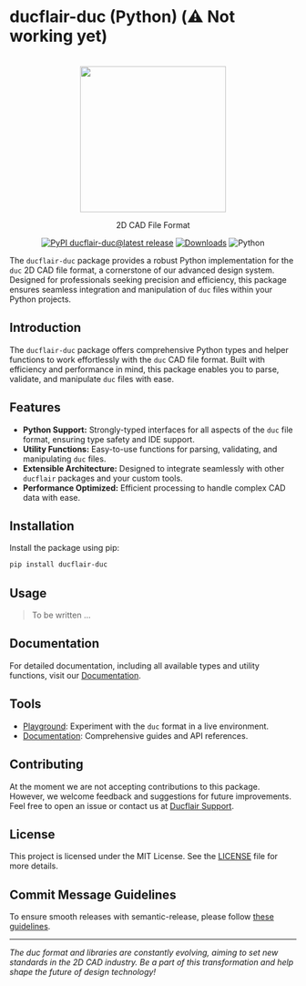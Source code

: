 # ducflair-duc (Python) (⚠️ Not working yet)

<p align="center">
  <br/>
  <a href="https://duc.ducflair.com" target="_blank"><img width="256px" src="https://ducflair-public.s3.eu-west-2.amazonaws.com/duc/duc-extended.png" /></a>
  <p align="center">2D CAD File Format</p>
  <p align="center" style="align: center;">
    <a href="https://github.com/ducflair/duc/releases"><img src="https://img.shields.io/pypi/v/ducflair-duc?style=round-square&label=latest%20stable" alt="PyPI ducflair-duc@latest release" /></a>
    <a href="https://pypi.org/project/ducflair-duc/"><img src="https://img.shields.io/pypi/dm/ducflair-duc?style=round-square&color=salmon" alt="Downloads" /></a>
    <img src="https://shields.io/badge/Python-ffde57?logo=Python&logoColor=646464&style=round-square" alt="Python" />
  </p>
</p>


The `ducflair-duc` package provides a robust Python implementation for the `duc` 2D CAD file format, a cornerstone of our advanced design system. Designed for professionals seeking precision and efficiency, this package ensures seamless integration and manipulation of `duc` files within your Python projects.

## Introduction

The `ducflair-duc` package offers comprehensive Python types and helper functions to work effortlessly with the `duc` CAD file format. Built with efficiency and performance in mind, this package enables you to parse, validate, and manipulate `duc` files with ease.

## Features

- **Python Support:** Strongly-typed interfaces for all aspects of the `duc` file format, ensuring type safety and IDE support.
- **Utility Functions:** Easy-to-use functions for parsing, validating, and manipulating `duc` files.
- **Extensible Architecture:** Designed to integrate seamlessly with other `ducflair` packages and your custom tools.
- **Performance Optimized:** Efficient processing to handle complex CAD data with ease.

## Installation

Install the package using pip:

```bash
pip install ducflair-duc
```

## Usage
> To be written ...

## Documentation

For detailed documentation, including all available types and utility functions, visit our [Documentation](https://duc.ducflair.com).

## Tools

- [Playground](https://ducflair.com/core): Experiment with the `duc` format in a live environment.
- [Documentation](https://duc.ducflair.com): Comprehensive guides and API references.

## Contributing

At the moment we are not accepting contributions to this package. However, we welcome feedback and suggestions for future improvements. Feel free to open an issue or contact us at [Ducflair Support](https://www.ducflair.com/support).

## License

This project is licensed under the MIT License. See the [LICENSE](./LICENSE) file for more details.

## Commit Message Guidelines

To ensure smooth releases with semantic-release, please follow [these guidelines](https://semantic-release.gitbook.io/semantic-release#how-does-it-work).

---

*The duc format and libraries are constantly evolving, aiming to set new standards in the 2D CAD industry. Be a part of this transformation and help shape the future of design technology!*